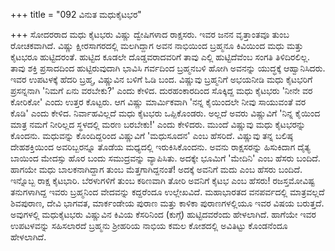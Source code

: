 +++
title = "092 ವಿನುತ ಮಧುಕೈಟಭರ"

+++
ಸೋದರರಾದ ಮಧು ಕೈಟಭರು ವಿಷ್ಣು ದ್ವೇಷಿಗಳಾದ ರಾಕ್ಷಸರು. ಇವರ ಜನನ ವೃತ್ತಾಂತವೂ ತುಂಬ ರೋಚಕವಾಗಿದೆ. ವಿಷ್ಣು ಕ್ಷೀರಸಾಗರದಲ್ಲಿ ಮಲಗಿದ್ದಾಗ ಅವನ ನಾಭಿಯಿಂದ ಬ್ರಹ್ಮನೂ ಕಿವಿಯಿಂದ ಮಧು ಮತ್ತು ಕೈಟಭರೂ ಹುಟ್ಟಿದರಂತೆ. ಹುಟ್ಟಿದ ಕೂಡಲೇ ದೊಡ್ಡವರಾದವರಿಗೆ ತಾವು ಎಲ್ಲಿ ಹುಟ್ಟಿದೆವೆಂಬ ಸಂಗತಿ ತಿಳಿದಿರಲಿಲ್ಲ. ತಾವು ಶಕ್ತಿ ಪ್ರಸಾದದಿಂದ ಹುಟ್ಟಿರುವುದಾಗಿ ಭಾವಿಸಿ ಗರ್ವದಿಂದ ಬ್ರಹ್ಮನಬಳಿ ಹೋಗಿ ಅವನನ್ನು ಯುದ್ಧಕ್ಕೆ ಆಹ್ವಾನಿಸಿದರು. ಇವರ ಉಪಟಳಕ್ಕೆ ಹೆದರಿ ಬ್ರಹ್ಮ, ವಿಷ್ಣುವಿನ ಬಳಿಗೆ ಓಡಿ ಬಂದ. ವಿಷ್ಣುವು ಬ್ರಹ್ಮನಿಗೆ ಅಭಯನೀಡಿ ಮಧು ಕೈಟಭರಿಗೆ ಪ್ರಸನ್ನನಾಗಿ 'ನಿಮಗೆ ಏನು ವರಬೇಕು?' ಎಂದು ಕೇಳಿದ. ದುರಹಂಕಾರದಿಂದ ಸೊಕ್ಕಿದ್ದ ಮಧು ಕೈಟಭರು 'ನೀನೇ ವರ ಕೋರಿಕೋ' ಎಂದು ಉತ್ತರ ಕೊಟ್ಟರು. ಆಗ ವಿಷ್ಣು ಮಾರ್ಮಿಕವಾಗಿ 'ನನ್ನ ಕೈಯಿಂದಲೇ ನೀವು ಸಾಯುವಂತೆ ವರ ಕೊಡಿ' ಎಂದು ಕೇಳಿದ. ನಿರ್ವಾಹವಿಲ್ಲದೆ ಮಧು ಕೈಟಭರು ಒಪ್ಪಿಕೊಂಡರು. ಅಲ್ಲದೆ ಅವರು ವಿಷ್ಣುವಿಗೆ 'ನಿನ್ನ ಕೈಯಿಂದ ಮಾತ್ರ ನಮಗೆ ನೀರಿಲ್ಲದ ಸ್ಥಳದಲ್ಲಿ ಮರಣ ಬರಬೇಕು!' ಎಂದು ಕೇಳಿದರು. ಮುಂದೆ ವಿಷ್ಣುವು ಮಧು ಕೈಟಭರನ್ನು ಕೊಂದನು. ಮಧುವನ್ನು ಕೊಂದಿದ್ದರಿಂದ ವಿಷ್ಣುವಿಗೆ 'ಮಧುಸೂದನ' ಎಂಬ ಹೆಸರಿದೆ. ವಿಷ್ಣುವು ತನ್ನ ಬಲಿಷ್ಠ ದೇಹಶಕ್ತಿಯಿಂದ ಅವರಿಬ್ಬರನ್ನೂ ತೊಡೆಯ ಮಧ್ಯದಲ್ಲಿ ಇರುಕಿಸಿಕೊಂದನು. ಅವನು ರಾಕ್ಷಸರನ್ನು ಹಿಸುಕಿದಾಗ ದೈತ್ಯ ಬಾಯಿಂದ ಮೇದಸ್ಸು ಹೊರ ಬಂದು ಸಮುದ್ರವನ್ನು ವ್ಯಾಪಿಸಿತು. ಅದಕ್ಕೇ ಭೂಮಿಗೆ 'ಮೇದಿನಿ' ಎಂಬ ಹೆಸರು ಬಂದಿದೆ. ಹಾಗಯೇ ಮಧು ಬಾಲಕನಾಗಿದ್ದಾಗ ತುಂಬ ಮೆತ್ತಗಾಗಿದ್ದನಂತೆ! ಅದಕ್ಕೆ ಅವನಿಗೆ ಮದು ಎಂಬ ಹೆಸರು ಬಂದಿದೆ. ಇನ್ನೊಬ್ಬ ರಾಕ್ಷ ಕೈಟಭಾರಿ. ಬೆರಳುಗಳಿಗೆ ತುಂಬ ಕಠಿಣವಾಗಿ ತೋರಿ ಅವನಿಗೆ ಕೈಟಭ ಎಂಬ ಹೆಸರು! ರಜಸ್ತಮೋವಿಷ್ಟ ತನುಗಳಾಗಿದ್ದ ಇವರು ಬ್ರಹ್ಮನಿಂದ ವೇದವನ್ನು ಕದ್ದರೆಂದೂ ಉಲ್ಲೇಖವಿದೆ. ಮಹಾಭಾರತದ ವನಪರ್ವದಲ್ಲಿ ಮಾತ್ರವಲ್ಲದೆ ಶಿವಪುರಾಣ, ದೇವಿ ಭಾಗವತ, ಮಾರ್ಕಂಡೇಯ ಪುರಾಣ ಮತ್ತು ಕಾಳಿಕಾ ಪುರಾಣಗಳಲ್ಲಿಯೂ ಇವರ ವಿಷಯ ಬರುತ್ತದೆ. ಅವುಗಳಲ್ಲಿ ಮಧುಕೈಟಭರು ವಿಷ್ಣುವಿನ ಕಿವಿಯ ಕೆಸರಿನಿಂದ (ಕುಗ್ಗೆ)  ಹುಟ್ಟಿದವರೆಂದು ಹೇಳಲಾಗಿದೆ. ಹಾಗೆಯೇ ಇವರ ಉಪಟಳವನ್ನು ಸಹಿಸಲಾರದೆ ಬ್ರಹ್ಮನು ಶ್ರೀಹರಿಯ ನಾಭಿಯ ಕಮಲ ಕೋಶದಲ್ಲಿ ಅವಿತಿಟ್ಟು ಕೊಂಡನೆಂದೂ ಹೇಳಲಾಗಿದೆ.